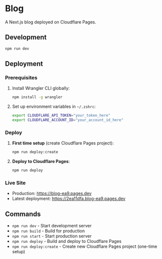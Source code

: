 # Blog

A Next.js blog deployed on Cloudflare Pages.

## Development

```bash
npm run dev
```

## Deployment

### Prerequisites

1. Install Wrangler CLI globally:
   ```bash
   npm install -g wrangler
   ```

2. Set up environment variables in `~/.zshrc`:
   ```bash
   export CLOUDFLARE_API_TOKEN="your_token_here"
   export CLOUDFLARE_ACCOUNT_ID="your_account_id_here"
   ```

### Deploy

1. **First time setup** (create Cloudflare Pages project):
   ```bash
   npm run deploy:create
   ```

2. **Deploy to Cloudflare Pages**:
   ```bash
   npm run deploy
   ```

### Live Site

- Production: https://blog-ea9.pages.dev
- Latest deployment: https://2ea11dfa.blog-ea9.pages.dev

## Commands

- `npm run dev` - Start development server
- `npm run build` - Build for production
- `npm run start` - Start production server
- `npm run deploy` - Build and deploy to Cloudflare Pages
- `npm run deploy:create` - Create new Cloudflare Pages project (one-time setup)